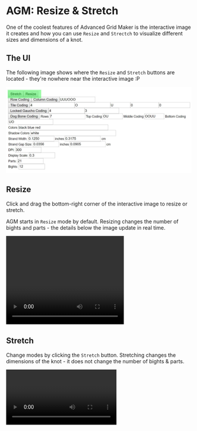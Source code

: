 # AGM: Resize & Stretch

One of the coolest features of Advanced Grid Maker is the interactive image it creates and how you can use `Resize` and `Strectch` to visualize different sizes and dimensions of a knot. 


## The UI

The following image shows where the `Resize` and `Stretch` buttons are located - they're nowhere near the interactive image :P

![AGM UI highlight Resize and Stretch buttons](../assets/images/agm/agm_resize-stretch.jpg)


## Resize

Click and drag the bottom-right corner of the interactive image to resize or stretch. 

AGM starts in `Resize` mode by default. Resizing changes the number of bights and parts - the details below the image update in real time. 

<video width="320" height="240" controls>
  <source src="../assets/images/agm/agm_resize.mp4" type="video/mp4">
</video>


## Stretch

Change modes by clicking the `Stretch` button. Stretching changes the dimensions of the knot - it does not change the number of bights & parts. 

<video width="" height="" controls>
  <source src="../assets/images/agm/agm_stretch.mp4" type="video/mp4">
</video>

